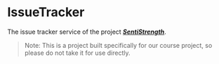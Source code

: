 # IssueTracker

The issue tracker service of the project [**_SentiStrength_**](https://github.com/SentiSamoyed/SentiStrength).

> Note: This is a project built specifically for our course project, so please do not take it for use directly.
